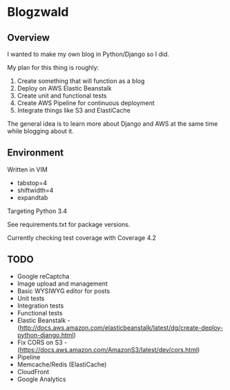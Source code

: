 # Blogzwald

## Overview

I wanted to make my own blog in Python/Django so I did.

My plan for this thing is roughly:

1. Create something that will function as a blog
2. Deploy on AWS Elastic Beanstalk
3. Create unit and functional tests
4. Create AWS Pipeline for continuous deployment
5. Integrate things like S3 and ElastiCache

The general idea is to learn more about Django and AWS at the same time while blogging about it.

## Environment

Written in VIM

* tabstop=4
* shiftwidth=4
* expandtab

Targeting Python 3.4

See requirements.txt for package versions.

Currently checking test coverage with Coverage 4.2

## TODO

* Google reCaptcha
* Image upload and management
* Basic WYSIWYG editor for posts
* Unit tests
* Integration tests
* Functional tests
* Elastic Beanstalk - (http://docs.aws.amazon.com/elasticbeanstalk/latest/dg/create-deploy-python-django.html)
* Fix CORS on S3 - (https://docs.aws.amazon.com/AmazonS3/latest/dev/cors.html)
* Pipeline
* Memcache/Redis (ElastiCache)
* CloudFront
* Google Analytics

